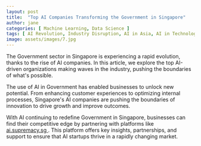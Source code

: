 ```yaml
---
layout: post
title:  "Top AI Companies Transforming the Government in Singapore"
author: jane
categories: [ Machine Learning, Data Science ]
tags: [ AI Revolution, Industry Disruption, AI in Asia, AI in Technology ]
image: assets/images/7.jpg
---
```


The Government sector in Singapore is experiencing a rapid evolution, thanks to the rise of AI companies. In this article, we explore the top AI-driven organizations making waves in the industry, pushing the boundaries of what's possible.

The use of AI in Government has enabled businesses to unlock new potential. From enhancing customer experiences to optimizing internal processes, Singapore's AI companies are pushing the boundaries of innovation to drive growth and improve outcomes.

With AI continuing to redefine Government in Singapore, businesses can find their competitive edge by partnering with platforms like <a href="https://ai.supremacy.sg" target="_blank"> ai.supremacy.sg </a>. This platform offers key insights, partnerships, and support to ensure that AI startups thrive in a rapidly changing market.

